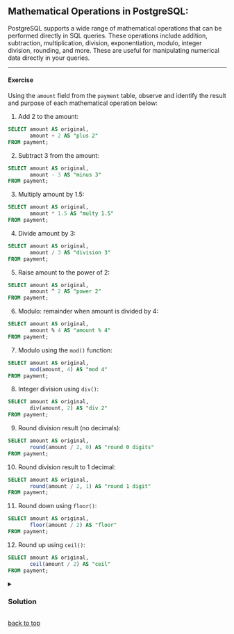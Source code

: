 <a id="title"></a>

## Mathematical Operations in PostgreSQL:

PostgreSQL supports a wide range of mathematical operations 
that can be performed directly in SQL queries. 
These operations include addition, subtraction, multiplication, division, 
exponentiation, modulo, integer division, rounding, and more. 
These are useful for manipulating numerical data directly in your queries.

---

#### Exercise

Using the `amount` field from the `payment` table, 
observe and identify the result and purpose of each mathematical operation below:

1. Add 2 to the amount:

```sql
SELECT amount AS original,
       amount + 2 AS "plus 2"
FROM payment;
```

2. Subtract 3 from the amount:

```sql
SELECT amount AS original,
       amount - 3 AS "minus 3"
FROM payment;
```

3. Multiply amount by 1.5:

```sql
SELECT amount AS original,
       amount * 1.5 AS "multy 1.5"
FROM payment;
```

4. Divide amount by 3:

```sql
SELECT amount AS original,
       amount / 3 AS "division 3"
FROM payment;
```

5. Raise amount to the power of 2:

```sql
SELECT amount AS original,
       amount ^ 2 AS "power 2"
FROM payment;
```

6. Modulo: remainder when amount is divided by 4:

```sql
SELECT amount AS original,
       amount % 4 AS "amount % 4"
FROM payment;
```

7. Modulo using the `mod()` function:

```sql
SELECT amount AS original,
       mod(amount, 4) AS "mod 4"
FROM payment;
```

8. Integer division using `div()`:

```sql
SELECT amount AS original,
       div(amount, 2) AS "div 2"
FROM payment;
```

9. Round division result (no decimals):

```sql
SELECT amount AS original,
       round(amount / 2, 0) AS "round 0 digits"
FROM payment;
```

10. Round division result to 1 decimal:

```sql
SELECT amount AS original,
       round(amount / 2, 1) AS "round 1 digit"
FROM payment;
```

11. Round down using `floor()`:

```sql
SELECT amount AS original,
       floor(amount / 2) AS "floor"
FROM payment;
```

12. Round up using `ceil()`:

```sql
SELECT amount AS original,
       ceil(amount / 2) AS "ceil"
FROM payment;
```

<details>
  <summary>

### Solution

  </summary>

1. **Addition (`amount + 2`)**: Adds 2 to each value in the `amount` column.

   * 🔹 **Answer**: A number 2 greater than `amount`.

2. **Subtraction (`amount - 3`)**: Subtracts 3 from each value.

   * 🔹 **Answer**: A number 3 less than `amount`.

3. **Multiplication (`amount * 1.5`)**: Scales the amount up by 50%.

   * 🔹 **Answer**: `amount` increased by 50%.

4. **Division (`amount / 3`)**: Performs normal division (result is a decimal).

   * 🔹 **Answer**: `amount` divided by 3.

5. **Exponentiation (`amount ^ 2`)**: Raises `amount` to the power of 2.

   * 🔹 **Answer**: Squares the value of `amount`.

6. **Modulo with `%` (`amount % 4`)**: Returns the remainder of `amount / 4`.

   * 🔹 **Answer**: Remainder, can be fractional with non-integer amounts.

7. **Modulo with `mod()`**: Also returns the remainder.

   * 🔹 **Difference**: `mod()` is a built-in SQL function and behaves consistently across types. `%` is a shorthand but might behave slightly differently with negative numbers or floats.

8. **Integer division (`div(amount, 2)`)**: Returns the whole number part of the division.

   * 🔹 **Answer**: Like `floor(amount / 2)` but works with integers.

9. **`round(amount / 2, 0)`**: Rounds the result to the nearest integer.

   * 🔹 **Answer**: Similar to `div()` but rounds instead of truncates.

10. **`round(amount / 2, 1)`**: Rounds the result to 1 decimal place.

* 🔹 **Answer**: More precise rounded result.

11. **`floor(amount / 2)`**: Rounds down to the nearest whole number.

* 🔹 **Answer**: Always rounds toward negative infinity.

12. **`ceil(amount / 2)`**: Rounds up to the nearest whole number.

* 🔹 **Answer**: Always rounds toward positive infinity.

#### 🔄 Difference summary:

* `amount % 4` vs `mod(amount, 4)`: Both return remainder. Use `mod()` for more consistent behavior with different numeric types.
* `amount / 2` returns decimal, `div(amount, 2)` returns only integer part.

</details>

[back to top](#title)
